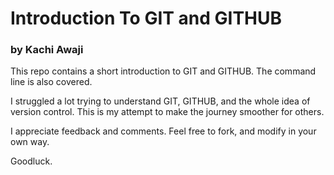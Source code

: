 # Introduction To GIT and GITHUB
### by Kachi Awaji

This repo contains a short introduction to GIT and GITHUB. The command line is also covered. 

I struggled a lot trying to understand GIT, GITHUB, and the whole idea of version control. This is my attempt to make the journey smoother for others. 

I appreciate feedback and comments. Feel free to fork, and modify in your own way.

Goodluck.
